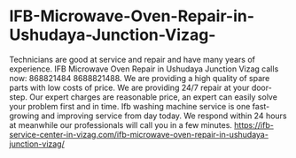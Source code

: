 # IFB-Microwave-Oven-Repair-in-Ushudaya-Junction-Vizag-
Technicians are good at service and repair and have many years of experience. IFB Microwave Oven Repair in Ushudaya Junction Vizag calls now: 868821484 8688821488.  We are providing a high quality of spare parts with low costs of price. We are providing 24/7 repair at your door-step. Our expert charges are reasonable price, an expert can easily solve your problem first and in time. Ifb washing machine service is one fast-growing and improving service from day today. We respond within 24 hours at meanwhile our professionals will call you in a few minutes. https://ifb-service-center-in-vizag.com/ifb-microwave-oven-repair-in-ushudaya-junction-vizag/
